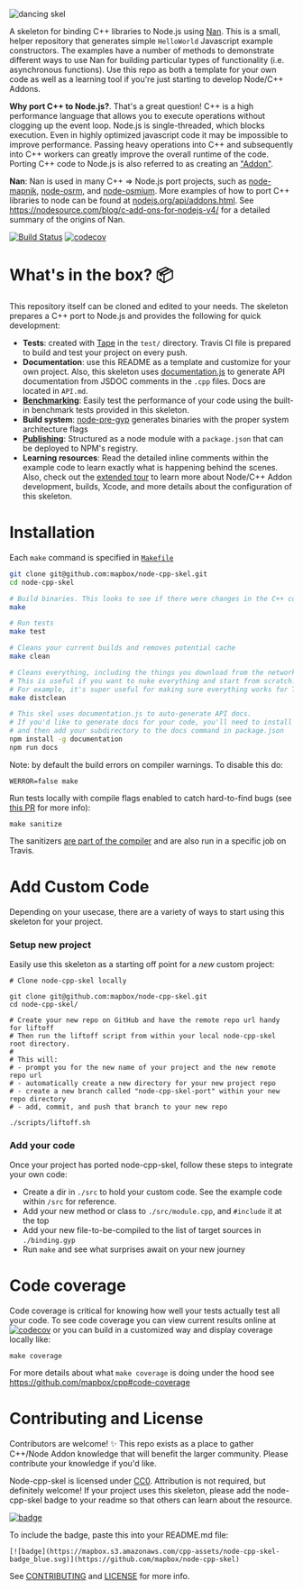 ![dancing skel](https://mapbox.s3.amazonaws.com/cpp-assets/node-cpp-skel-readme_blue.png)

A skeleton for binding C++ libraries to Node.js using [Nan](https://github.com/nodejs/nan). This is a small, helper repository that generates simple `HelloWorld` Javascript example constructors. The examples have a number of methods to demonstrate different ways to use Nan for building particular types of functionality (i.e. asynchronous functions). Use this repo as both a template for your own code as well as a learning tool if you're just starting to develop Node/C++ Addons.

**Why port C++ to Node.js?**. That's a great question! C++ is a high performance language that allows you to execute operations without clogging up the event loop. Node.js is single-threaded, which blocks execution. Even in highly optimized javascript code it may be impossible to improve performance. Passing heavy operations into C++ and subsequently into C++ workers can greatly improve the overall runtime of the code. Porting C++ code to Node.js is also referred to as creating an ["Addon"](https://github.com/mapbox/cpp/blob/master/node-cpp.md).

**Nan**: Nan is used in many C++ => Node.js port projects, such as [node-mapnik](https://github.com/mapnik/node-mapnik), [node-osrm](https://github.com/Project-OSRM/node-osrm), and [node-osmium](https://github.com/osmcode/node-osmium). More examples of how to port C++ libraries to node can be found at [nodejs.org/api/addons.html](https://nodejs.org/api/addons.html). See https://nodesource.com/blog/c-add-ons-for-nodejs-v4/ for a detailed summary of the origins of Nan.

[![Build Status](https://travis-ci.org/mapbox/node-cpp-skel.svg?branch=master)](https://travis-ci.org/mapbox/node-cpp-skel)
[![codecov](https://codecov.io/gh/mapbox/node-cpp-skel/branch/master/graph/badge.svg)](https://codecov.io/gh/mapbox/node-cpp-skel)

# What's in the box? :package:

This repository itself can be cloned and edited to your needs. The skeleton prepares a C++ port to Node.js and provides the following for quick development:

* **Tests**: created with [Tape](https://github.com/substack/tape) in the `test/` directory. Travis CI file is prepared to build and test your project on every push.
* **Documentation**: use this README as a template and customize for your own project. Also, this skeleton uses [documentation.js](http://documentation.js.org/) to generate API documentation from JSDOC comments in the `.cpp` files. Docs are located in `API.md`.
* **[Benchmarking](./docs/benchmarking.md)**: Easily test the performance of your code using the built-in benchmark tests provided in this skeleton.
* **Build system**: [node-pre-gyp](https://github.com/mapbox/node-pre-gyp) generates binaries with the proper system architecture flags
* **[Publishing](./docs/publishing-binaries.md)**: Structured as a node module with a `package.json` that can be deployed to NPM's registry.
* **Learning resources**: Read the detailed inline comments within the example code to learn exactly what is happening behind the scenes. Also, check out the [extended tour](./docs/extended-tour.md) to learn more about Node/C++ Addon development, builds, Xcode, and more details about the configuration of this skeleton.

# Installation

Each `make` command is specified in [`Makefile`](./Makefile)

```bash
git clone git@github.com:mapbox/node-cpp-skel.git
cd node-cpp-skel

# Build binaries. This looks to see if there were changes in the C++ code. This does not reinstall deps.
make

# Run tests
make test

# Cleans your current builds and removes potential cache
make clean

# Cleans everything, including the things you download from the network in order to compile (ex: npm packages).
# This is useful if you want to nuke everything and start from scratch.
# For example, it's super useful for making sure everything works for Travis, production, someone else's machine, etc
make distclean

# This skel uses documentation.js to auto-generate API docs.
# If you'd like to generate docs for your code, you'll need to install documentation.js,
# and then add your subdirectory to the docs command in package.json
npm install -g documentation
npm run docs
```

Note: by default the build errors on compiler warnings. To disable this do:

```
WERROR=false make
```

Run tests locally with compile flags enabled to catch hard-to-find bugs (see [this PR](https://github.com/mapbox/node-cpp-skel/pull/85) for more info):

```shell
make sanitize
```

The sanitizers [are part of the compiler](https://github.com/mapbox/cpp/blob/master/glossary.md#sanitizers) and are also run in a specific job on Travis.

# Add Custom Code

Depending on your usecase, there are a variety of ways to start using this skeleton for your project.

### Setup new project
Easily use this skeleton as a starting off point for a _new_ custom project:

```
# Clone node-cpp-skel locally

git clone git@github.com:mapbox/node-cpp-skel.git
cd node-cpp-skel/

# Create your new repo on GitHub and have the remote repo url handy for liftoff
# Then run the liftoff script from within your local node-cpp-skel root directory.
#
# This will:
# - prompt you for the new name of your project and the new remote repo url
# - automatically create a new directory for your new project repo
# - create a new branch called "node-cpp-skel-port" within your new repo directory
# - add, commit, and push that branch to your new repo

./scripts/liftoff.sh

```

### Add your code
Once your project has ported node-cpp-skel, follow these steps to integrate your own code:

- Create a dir in `./src` to hold your custom code. See the example code within `/src` for reference.
- Add your new method or class to `./src/module.cpp`, and `#include` it at the top
- Add your new file-to-be-compiled to the list of target sources in `./binding.gyp`
- Run `make` and see what surprises await on your new journey

# Code coverage

Code coverage is critical for knowing how well your tests actually test all your code. To see code coverage you can view current results online at [![codecov](https://codecov.io/gh/mapbox/node-cpp-skel/branch/master/graph/badge.svg)](https://codecov.io/gh/mapbox/node-cpp-skel) or you can build in a customized way and display coverage locally like:

```
make coverage
```

For more details about what `make coverage` is doing under the hood see https://github.com/mapbox/cpp#code-coverage

# Contributing and License

Contributors are welcome! :sparkles: This repo exists as a place to gather C++/Node Addon knowledge that will benefit the larger community. Please contribute your knowledge if you'd like.

Node-cpp-skel is licensed under [CC0](https://creativecommons.org/share-your-work/public-domain/cc0/). Attribution is not required, but definitely welcome! If your project uses this skeleton, please add the node-cpp-skel badge to your readme so that others can learn about the resource.

[![badge](https://mapbox.s3.amazonaws.com/cpp-assets/node-cpp-skel-badge_blue.svg)](https://github.com/mapbox/node-cpp-skel)

To include the badge, paste this into your README.md file:
```
[![badge](https://mapbox.s3.amazonaws.com/cpp-assets/node-cpp-skel-badge_blue.svg)](https://github.com/mapbox/node-cpp-skel)
```

See [CONTRIBUTING](CONTRIBUTING.md) and [LICENSE](LICENSE.md) for more info.
